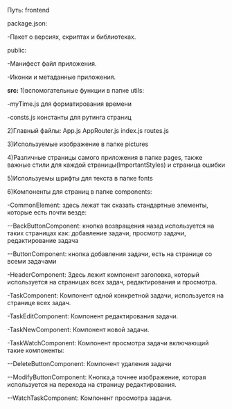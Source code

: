 Путь: frontend

package.json:

-Пакет о версиях, скриптах и библиотеках.

public:

-Манифест файл приложения.

-Иконки и метаданные приложения.

__src:__
1)вспомогательные функции в папке utils:

-myTime.js для форматирования времени

-consts.js константы для рутинга страниц

2)Главный файлы: App.js AppRouter.js index.js routes.js

3)Используемые изображение в папке pictures

4)Различные страницы самого приложения в папке pages, также важные стили для каждой страницы(ImportantStyles) и страница ошибки

5)Используемы шрифты для текста в папке fonts

6)Компоненты для страниц в папке components:

-CommonElement: здесь лежат так сказать стандартные элементы, которые есть почти везде:

--BackButtonComponent: кнопка возвращения назад используется на таких страницах как: добавление задачи, просмотр задачи, редактирование задача

--ButtonComponent: кнопка добавления задачи, есть на странице со всеми задачами


-HeaderComponent: Здесь лежит компонент заголовка, который используется на страницах всех задач, редактирования и просмотра.

-TaskComponent: Компонент одной конкретной задачи, используется на странице всех задач.

-TaskEditComponent: Компонент редактирования задачи.

-TaskNewComponent: Компонент новой задачи.

-TaskWatchComponent: Компонент просмотра задачи включающий такие компоненты:

--DeleteButtonComponent: Компонент удаления задачи

--ModifyButtonComponent: Кнопка,а точнее изображение, которая используется на перехода на страницу редактирования.

--WatchTaskComponent: Компонент просмотра задачи.
